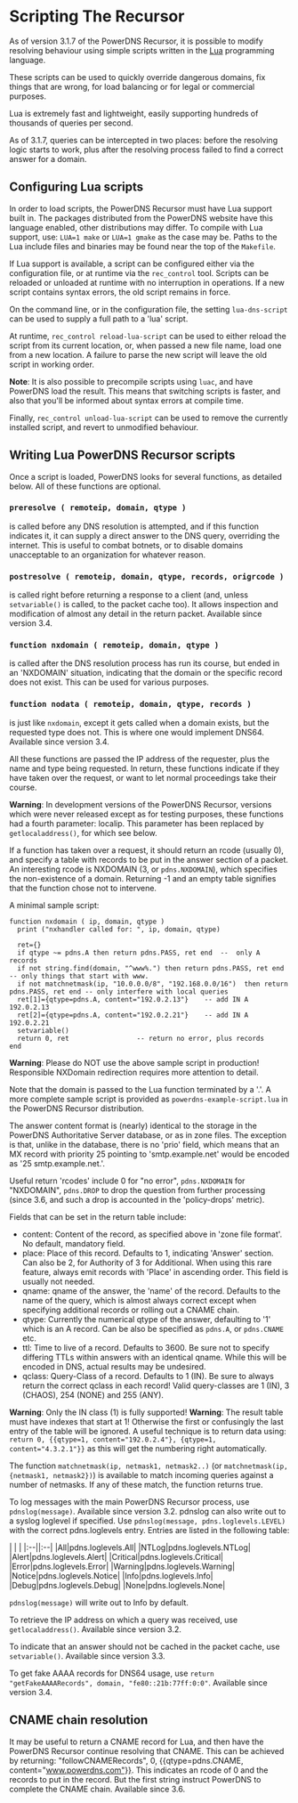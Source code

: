 # Scripting The Recursor
As of version 3.1.7 of the PowerDNS Recursor, it is possible to modify resolving behaviour using simple scripts written in the [Lua](http://www.lua.org) programming language.

These scripts can be used to quickly override dangerous domains, fix things that are wrong, for load balancing or for legal or commercial purposes.

Lua is extremely fast and lightweight, easily supporting hundreds of thousands of queries per second.

As of 3.1.7, queries can be intercepted in two places: before the resolving logic starts to work, plus after the resolving process failed to find a correct answer for a domain.

## Configuring Lua scripts
In order to load scripts, the PowerDNS Recursor must have Lua support built in. The packages distributed from the PowerDNS website have this language enabled, other distributions may differ. To compile with Lua support, use: `LUA=1 make` or `LUA=1 gmake` as the case may be. Paths to the Lua include files and binaries may be found near the top of the `Makefile`.

If Lua support is available, a script can be configured either via the configuration file, or at runtime via the `rec_control` tool. Scripts can be reloaded or unloaded at runtime with no interruption in operations. If a new script contains syntax errors, the old script remains in force.


On the command line, or in the configuration file, the setting `lua-dns-script` can be used to supply a full path to a 'lua' script.

At runtime, `rec_control reload-lua-script` can be used to either reload the script from its current location, or, when passed a new file name, load one from a new location. A failure to parse the new script will leave the old script in working order.

**Note**: It is also possible to precompile scripts using `luac`, and have PowerDNS load the result. This means that switching scripts is faster, and also
that you'll be informed about syntax errors at compile time.

Finally, `rec_control unload-lua-script` can be used to remove the currently installed script, and revert to unmodified behaviour.

## Writing Lua PowerDNS Recursor scripts
Once a script is loaded, PowerDNS looks for several functions, as detailed below. All of these functions are optional.

### `preresolve ( remoteip, domain, qtype )`
is called before any DNS resolution is attempted, and if this function indicates it, it can supply a direct answer to the DNS query, overriding the internet. This is useful to combat botnets, or to disable domains unacceptable to an organization for whatever reason.

### `postresolve ( remoteip, domain, qtype, records, origrcode )`
is called right before returning a response to a client (and, unless `setvariable()` is called, to the packet cache too). It allows inspection and modification of almost any detail in the return packet. Available since version 3.4.

### `function nxdomain ( remoteip, domain, qtype )`
is called after the DNS resolution process has run its course, but ended in an 'NXDOMAIN' situation, indicating that the domain or the specific record does not exist. This can be used for various purposes.

### `function nodata ( remoteip, domain, qtype, records )`
is just like `nxdomain`, except it gets called when a domain exists, but the requested type does not. This is where one would implement DNS64. Available since version 3.4.

All these functions are passed the IP address of the requester, plus the name and type being requested. In return, these functions indicate if they have taken over the request, or want to let normal proceedings take their course.

**Warning**: In development versions of the PowerDNS Recursor, versions which were never released except as for testing purposes, these functions had a fourth parameter: localip. This parameter has been replaced by `getlocaladdress()`, for which see below.

If a function has taken over a request, it should return an rcode (usually 0), and specify a table with records to be put in the answer section of a packet. An interesting rcode is NXDOMAIN (3, or `pdns.NXDOMAIN`), which specifies the non-existence of a domain. Returning -1 and an empty table signifies that the function chose not to intervene.

A minimal sample script:

```
function nxdomain ( ip, domain, qtype )
  print ("nxhandler called for: ", ip, domain, qtype)

  ret={}
  if qtype ~= pdns.A then return pdns.PASS, ret end  --  only A records
  if not string.find(domain, "^www%.") then return pdns.PASS, ret end  -- only things that start with www.
  if not matchnetmask(ip, "10.0.0.0/8", "192.168.0.0/16")  then return pdns.PASS, ret end -- only interfere with local queries
  ret[1]={qtype=pdns.A, content="192.0.2.13"}    -- add IN A 192.0.2.13
  ret[2]={qtype=pdns.A, content="192.0.2.21"}    -- add IN A 192.0.2.21
  setvariable()
  return 0, ret                 -- return no error, plus records
end
```

**Warning**: Please do NOT use the above sample script in production! Responsible NXDomain redirection requires more attention to detail.

Note that the domain is passed to the Lua function terminated by a '.'. A more complete sample script is provided as `powerdns-example-script.lua` in the PowerDNS Recursor distribution.

The answer content format is (nearly) identical to the storage in the PowerDNS Authoritative Server database, or as in zone files. The exception is that, unlike in the database, there is no 'prio' field, which means that an MX record with priority 25 pointing to 'smtp.example.net' would be encoded as '25 smtp.example.net.'.

Useful return 'rcodes' include 0 for "no error", `pdns.NXDOMAIN` for "NXDOMAIN", `pdns.DROP` to drop the question from further processing (since 3.6, and such a drop is accounted in the 'policy-drops' metric).

Fields that can be set in the return table include:

* content: Content of the record, as specified above in 'zone file format'. No default, mandatory field.
* place: Place of this record. Defaults to 1, indicating 'Answer' section. Can also be 2, for Authority of 3 for Additional. When using this rare feature, always emit records with 'Place' in ascending order. This field is usually not needed.
* qname: qname of the answer, the 'name' of the record. Defaults to the name of the query, which is almost always correct except when specifying additional records or rolling out a CNAME chain.
* qtype: Currently the numerical qtype of the answer, defaulting to '1' which is an A record. Can be also be specified as `pdns.A`, or `pdns.CNAME` etc.
* ttl: Time to live of a record. Defaults to 3600. Be sure not to specify differing TTLs within answers with an identical qname. While this will be encoded in DNS, actual results may be undesired.
* qclass: Query-Class of a record. Defaults to 1 (IN). Be sure to always return the correct qclass in each record! Valid query-classes are 1 (IN), 3 (CHAOS), 254 (NONE) and 255 (ANY).

**Warning**: Only the IN class (1) is fully supported!
**Warning**: The result table must have indexes that start at 1! Otherwise the first or confusingly the last entry of the table will be ignored. A useful technique is to return data using: `return 0, {{qtype=1, content="192.0.2.4"}, {qtype=1, content="4.3.2.1"}}` as this will get the numbering right automatically.

The function `matchnetmask(ip, netmask1, netmask2..)` (or `matchnetmask(ip, {netmask1, netmask2})`) is available to match incoming queries against a number of netmasks. If any of these match, the function returns true.

To log messages with the main PowerDNS Recursor process, use `pdnslog(message)`. Available since version 3.2. pdnslog can also write out to a syslog loglevel if specified. Use `pdnslog(message, pdns.loglevels.LEVEL)` with the correct pdns.loglevels entry. Entries are listed in the following table:

|&nbsp;|&nbsp;|
|:--||:--|
|All|pdns.loglevels.All|
|NTLog|pdns.loglevels.NTLog|
|Alert|pdns.loglevels.Alert|
|Critical|pdns.loglevels.Critical|
|Error|pdns.loglevels.Error|
|Warning|pdns.loglevels.Warning|
|Notice|pdns.loglevels.Notice|
|Info|pdns.loglevels.Info|
|Debug|pdns.loglevels.Debug|
|None|pdns.loglevels.None|

`pdnslog(message)` will write out to Info by default.

To retrieve the IP address on which a query was received, use `getlocaladdress()`. Available since version 3.2.

To indicate that an answer should not be cached in the packet cache, use `setvariable()`. Available since version 3.3.

To get fake AAAA records for DNS64 usage, use `return "getFakeAAAARecords", domain, "fe80::21b:77ff:0:0"`. Available since version 3.4.

## CNAME chain resolution
It may be useful to return a CNAME record for Lua, and then have the PowerDNS Recursor continue resolving that CNAME. This can be achieved by returning: "followCNAMERecords", 0, {{qtype=pdns.CNAME, content="www.powerdns.com"}}. This indicates an rcode of 0 and the records to put in the record. But the first string instruct PowerDNS to complete the CNAME chain. Available since 3.6.
